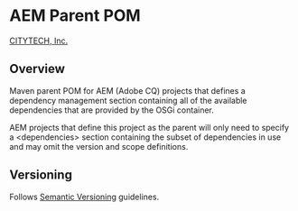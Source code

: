 # AEM Parent POM

[CITYTECH, Inc.](http://www.citytechinc.com)

## Overview

Maven parent POM for AEM (Adobe CQ) projects that defines a dependency management section containing all of the available dependencies that are provided by the OSGi container.

AEM projects that define this project as the parent will only need to specify a &lt;dependencies&gt; section containing the subset of dependencies in use and may omit the version and scope definitions.

## Versioning

Follows [Semantic Versioning](http://semver.org/) guidelines.